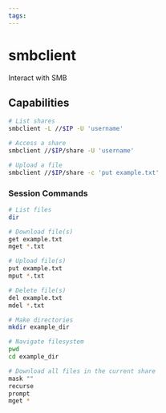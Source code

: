```yaml
---
tags:
---
```

# smbclient

Interact with SMB

## Capabilities

```bash
# List shares
smbclient -L //$IP -U 'username'

# Access a share
smbclient //$IP/share -U 'username'

# Upload a file
smbclient //$IP/share -c 'put example.txt'
```

### Session Commands

```bash
# List files
dir

# Download file(s)
get example.txt
mget *.txt

# Upload file(s)
put example.txt
mput *.txt

# Delete file(s)
del example.txt
mdel *.txt

# Make directories
mkdir example_dir

# Navigate filesystem
pwd
cd example_dir

# Download all files in the current share
mask ""
recurse
prompt
mget *
```
